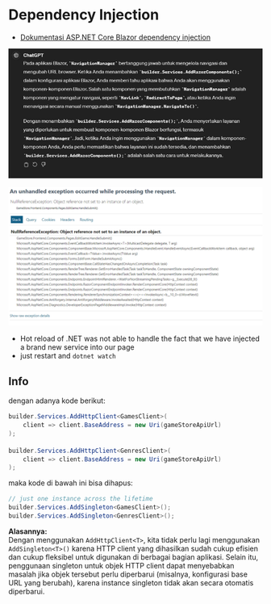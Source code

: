 # Dependency Injection

* [Dokumentasi ASP.NET Core Blazor dependency injection](https://learn.microsoft.com/en-us/aspnet/core/blazor/fundamentals/dependency-injection?view=aspnetcore-8.0)


![Image](./images/06-navmanager.png) <br>

![Image](./images/07-hot-reload.png) <br>

* Hot reload of .NET was not able to handle the fact that we have injected a brand new service into our page
* just restart and `dotnet watch`


## Info
dengan adanya kode berikut:
```csharp
builder.Services.AddHttpClient<GamesClient>(
    client => client.BaseAddress = new Uri(gameStoreApiUrl)
);

builder.Services.AddHttpClient<GenresClient>(
    client => client.BaseAddress = new Uri(gameStoreApiUrl)
);
```

maka kode di bawah ini bisa dihapus: 
```csharp
// just one instance across the lifetime
builder.Services.AddSingleton<GamesClient>();
builder.Services.AddSingleton<GenresClient>();
```

**Alasannya:** <br>
Dengan menggunakan `AddHttpClient<T>`, kita tidak perlu lagi menggunakan `AddSingleton<T>()` karena HTTP client yang dihasilkan sudah cukup efisien dan cukup fleksibel untuk digunakan di berbagai bagian aplikasi. Selain itu, penggunaan singleton untuk objek HTTP client dapat menyebabkan masalah jika objek tersebut perlu diperbarui (misalnya, konfigurasi base URL yang berubah), karena instance singleton tidak akan secara otomatis diperbarui.